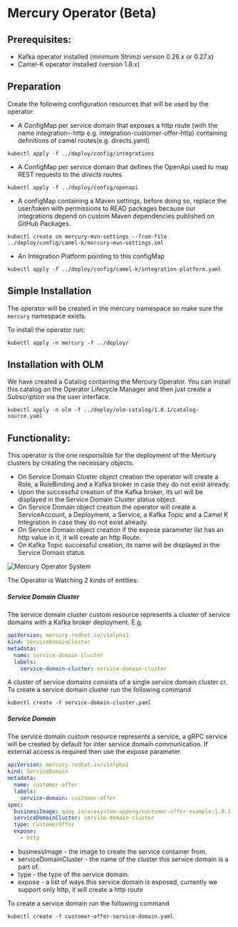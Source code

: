# Mercury Operator (Beta)
## Prerequisites:

- Kafka operator installed (minimum Strimzi version 0.26.x or 0.27.x)
- Camel-K operator installed (version 1.8.x)

## Preparation

Create the following configuration resources that will be used by the operator:

- A ConfigMap per service domain that exposes a http route
  (with the name integration-<service-domain-name>-http e.g. integration-customer-offer-http)
  containing definitions of camel routes(e.g. directs.yaml)

```shell
kubectl apply -f ../deploy/config/integrations
```

- A ConfigMap per service domain that defines the OpenApi used to map REST requests to the
  _directs_ routes

```shell
kubectl apply -f ../deploy/config/openapi
```

- A configMap containing a Maven settings, before doing so, replace the user/token 
with permissions to READ packages because our integrations depend on custom Maven 
dependencies published on GitHub Packages.

```shell
kubectl create cm mercury-mvn-settings --from-file ../deploy/config/camel-k/mercury-mvn-settings.xml
```

- An Integration Platform pointing to this configMap

```shell
kubectl apply -f ../deploy/config/camel-k/integration-platform.yaml
```

## Simple Installation

The operator will be created in the mercury namespace so make sure the `mercury` namespace exists.

To install the operator run:

```shell
kubectl apply -n mercury -f ../deploy/
```

## Installation with OLM

We have created a Catalog containing the Mercury Operator. You can install this catalog on the 
Operator Lifecycle Manager and then just create a Subscription via the user interface.

```shell
kubectl apply -n olm -f ../deploy/olm-catalog/1.0.1/catalog-source.yaml
```

## Functionality:
This operator is the one responsible for the deployment of the Mercury clusters by creating the necessary objects.
* On Service Domain Cluster object creation the operator will create a Role, a RoleBinding and a Kafka broker in case they do not exist already.
* Upon the successful creation of the Kafka broker, its url will be displayed in the Service Domain Cluster status object.
* On Service Domain object creation the operator will create a ServiceAccount, a Deployment, a Service, a Kafka Topic and a Camel K Integration in case they do not exist already.
* On Service Domain object creation if the expose parameter list has an http value in it, it will create an http Route.
* On Kafka Topic successful creation, its name will be displayed in the Service Domain status.

![Mercury Operator System](images/mercury-operator.png)

The Operator is Watching 2 kinds of entities:

##### Service Domain Cluster
The service domain cluster custom resource represents a cluster of service domains with a Kafka broker deployment.
E.g.
```yaml
apiVersion: mercury.redhat.io/v1alpha1
kind: ServiceDomainCluster
metadata:
  name: service-domain-cluster
  labels:
    service-domain-cluster: service-domain-cluster
```

A cluster of service domains consists of a single service domain cluster cr.
To create a service domain cluster run the following command
```shell
kubectl create -f service-domain-cluster.yaml
```

##### Service Domain
The service domain custom resource represents a service, a gRPC service will be created by default for inter service domain communication. 
If external access is required then use the expose parameter.
```yaml
apiVersion: mercury.redhat.io/v1alpha1
kind: ServiceDomain
metadata:
  name: customer-offer
  labels:
    service-domain: customer-offer
spec:
  businessImage: quay.io/ecosystem-appeng/customer-offer-example:1.0.1
  serviceDomainCluster: service-domain-cluster
  type: CustomerOffer
  expose:
    - http
```
* businessImage - the image to create the service container from.
* serviceDomainCluster - the name of the cluster this service domain is a part of.
* type - the type of the service domain.
* expose - a list of ways this service domain is exposed, currently we support only http, it will create a http route 

To create a service domain run the following command
```shell
kubectl create -f customer-offer-service-domain.yaml
```
